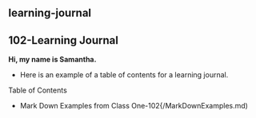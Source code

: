 ## learning-journal

## 102-Learning Journal

**Hi, my name is Samantha.**


- Here is an example of a table of contents for a learning journal.

Table of Contents
- Mark Down Examples from Class One-102{/MarkDownExamples.md) 
